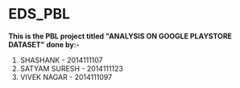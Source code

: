 # EDS_PBL
**This is the PBL project titled "ANALYSIS ON GOOGLE PLAYSTORE DATASET" done by:-**
1. SHASHANK - 2014111107
2. SATYAM SURESH - 2014111123
3. VIVEK NAGAR - 2014111097

